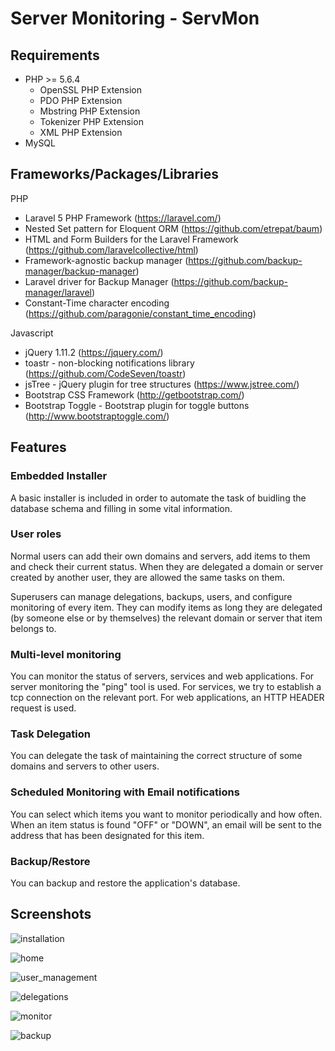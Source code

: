 # Server Monitoring - ServMon

## Requirements

* PHP >= 5.6.4
    * OpenSSL PHP Extension
    * PDO PHP Extension
    * Mbstring PHP Extension
    * Tokenizer PHP Extension
    * XML PHP Extension
* MySQL


## Frameworks/Packages/Libraries 

PHP

* Laravel 5 PHP Framework (https://laravel.com/)
* Nested Set pattern for Eloquent ORM (https://github.com/etrepat/baum)
* HTML and Form Builders for the Laravel Framework (https://github.com/laravelcollective/html)
* Framework-agnostic backup manager (https://github.com/backup-manager/backup-manager)
* Laravel driver for Backup Manager (https://github.com/backup-manager/laravel)
* Constant-Time character encoding (https://github.com/paragonie/constant_time_encoding)

Javascript

* jQuery 1.11.2 (https://jquery.com/)
* toastr - non-blocking notifications library (https://github.com/CodeSeven/toastr)
* jsTree - jQuery plugin for tree structures (https://www.jstree.com/)
* Bootstrap CSS Framework (http://getbootstrap.com/)
* Bootstrap Toggle - Bootstrap plugin for toggle buttons (http://www.bootstraptoggle.com/)

## Features

### Embedded Installer
A basic installer is included in order to automate the task of buidling the database schema and filling in some vital information.

### User roles
Normal users can add their own domains and servers, add items to them and check their current status. When they are delegated a domain or server created by another user, they are allowed the same tasks on them.
			
Superusers can manage delegations, backups, users, and configure monitoring of every item. They can modify items as long they are delegated (by someone else or by themselves) the relevant domain or server that item belongs to. 
			
### Multi-level monitoring
You can monitor the status of servers, services and web applications. For server monitoring the "ping" tool is used. For services, we try to establish a tcp connection on the relevant port. For web applications, an HTTP HEADER request is used.

### Task Delegation
You can delegate the task of maintaining the correct structure of some domains and servers to other users.

### Scheduled Monitoring with Email notifications
You can select which items you want to monitor periodically and how often. When an item status is found "OFF" or "DOWN", an email will be sent to the address that has been designated for this item.

### Backup/Restore		
You can backup and restore the application's database. 

## Screenshots

![installation](https://cloud.githubusercontent.com/assets/5471589/18911754/8f4b6872-8587-11e6-9e2e-a197ebd0fddc.png)

![home](https://cloud.githubusercontent.com/assets/5471589/18911341/3750c5c4-8585-11e6-8310-9d36729e4a6b.png)

![user_management](https://cloud.githubusercontent.com/assets/5471589/18911358/461f981e-8585-11e6-9ff2-13dd3b6884f8.png)

![delegations](https://cloud.githubusercontent.com/assets/5471589/18911361/4b76ff46-8585-11e6-925a-c3212458f7ad.png)

![monitor](https://cloud.githubusercontent.com/assets/5471589/18911365/5014a9a4-8585-11e6-9a22-0f904812e04e.png)

![backup](https://cloud.githubusercontent.com/assets/5471589/18911398/8325d070-8585-11e6-9895-1b571948c512.png)

